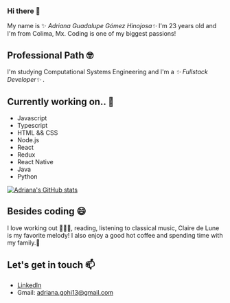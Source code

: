 ### Hi there 👋

My name is ✨ _Adriana Guadalupe Gómez Hinojosa✨_ I'm 23 years old and I'm from Colima, Mx.
Coding is one of my biggest passions!

## Professional Path 🤓
I'm studying Computational Systems Engineering and I'm a _✨ Fullstack Developer✨_ .

## Currently working on.. 🔭
- Javascript
- Typescript
- HTML && CSS
- Node.js
- React
- Redux
- React Native
- Java
- Python

[![Adriana's GitHub stats](https://github-readme-stats.vercel.app/api?username=adrianagh13)](https://github.com/anuraghazra/github-readme-stats)

## Besides coding 😄 
I love working out 🏋🏻‍♀️, reading, listening to classical music, Claire de Lune is my favorite melody! 
I also enjoy a good hot coffee and spending time with my family.🥰

## Let's get in touch 📫 
- [LinkedIn](https://www.linkedin.com/in/adriana-guadalupe-g%C3%B3mez-hinojosa-762117204/)
- Gmail: adriana.gohi13@gmail.com
